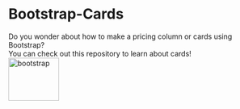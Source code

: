# Bootstrap-Cards
Do you wonder about how to make a pricing column or cards using Bootstrap?<br>
You can check out this repository to learn about cards!<br>
<a href="https://gulinte.github.io/Bootstrap-Cards/"><img src="https://upload.wikimedia.org/wikipedia/commons/thumb/b/b2/Bootstrap_logo.svg/512px-Bootstrap_logo.svg.png" alt="bootstrap" width="100px" height="85px"></a>
